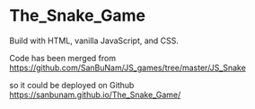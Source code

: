 # The_Snake_Game

Build with HTML, vanilla JavaScript, and CSS.

Code has been merged from https://github.com/SanBuNam/JS_games/tree/master/JS_Snake

so it could be deployed on Github https://sanbunam.github.io/The_Snake_Game/
